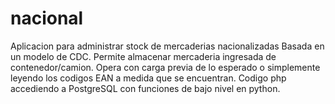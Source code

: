 # nacional
Aplicacion para administrar stock de mercaderias nacionalizadas
Basada en un modelo de CDC.
Permite almacenar mercaderia ingresada de contenedor/camion.
Opera con carga previa de lo esperado o simplemente leyendo los 
codigos EAN a medida que se encuentran.
Codigo php accediendo a PostgreSQL con funciones de bajo nivel en python.
